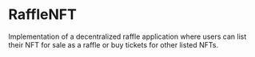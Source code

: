 # RaffleNFT
Implementation of a decentralized raffle application where users can list their NFT for sale as a raffle or buy tickets for other listed NFTs. 

